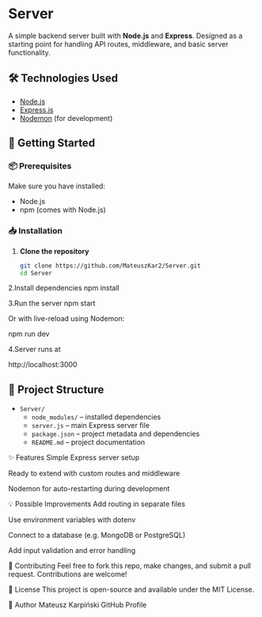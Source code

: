  # Server

A simple backend server built with **Node.js** and **Express**. Designed as a starting point for handling API routes, middleware, and basic server functionality.

## 🛠️ Technologies Used

- [Node.js](https://nodejs.org/)
- [Express.js](https://expressjs.com/)
- [Nodemon](https://nodemon.io/) (for development)

## 🚀 Getting Started

### 📦 Prerequisites

Make sure you have installed:
- Node.js
- npm (comes with Node.js)

### 📥 Installation

1. **Clone the repository**
   ```bash
   git clone https://github.com/MateuszKar2/Server.git
   cd Server

2.Install dependencies
npm install

3.Run the server
npm start

Or with live-reload using Nodemon:

npm run dev

4.Server runs at

http://localhost:3000

## 📁 Project Structure

- `Server/`
  - `node_modules/` – installed dependencies
  - `server.js` – main Express server file
  - `package.json` – project metadata and dependencies
  - `README.md` – project documentation


✨ Features
Simple Express server setup

Ready to extend with custom routes and middleware

Nodemon for auto-restarting during development

💡 Possible Improvements
Add routing in separate files

Use environment variables with dotenv

Connect to a database (e.g. MongoDB or PostgreSQL)

Add input validation and error handling

🤝 Contributing
Feel free to fork this repo, make changes, and submit a pull request. Contributions are welcome!

📄 License
This project is open-source and available under the MIT License.

👤 Author
Mateusz Karpiński
GitHub Profile

